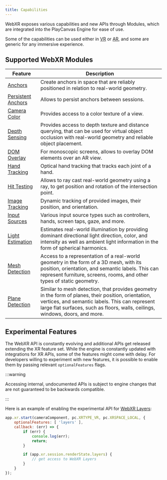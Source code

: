 ```yaml
---
title: Capabilities
---
```


WebXR exposes various capabilities and new APIs through Modules, which are integrated into the PlayCanvas Engine for ease of use.

Some of the capabilities can be used either in [VR][1] or [AR][2], and some are generic for any immersive experience.

## Supported WebXR Modules

| Feature | Description |
|-|-|
| [Anchors][4] | Create anchors in space that are reliably positioned in relation to real-world geometry. |
| [Persistent Anchors][5] | Allows to persist anchors between sessions. |
| [Camera Color][6] | Provides access to a color texture of a view. |
| [Depth Sensing][9] | Provides access to depth texture and distance querying, that can be used for virtual object occlusion with real-world geometry and reliable object placement. |
| [DOM Overlay][7] | For monoscopic screens, allows to overlay DOM elements over an AR view. |
| [Hand Tracking][8] | Optical hand tracking that tracks each joint of a hand. |
| [Hit Testing][10] | Allows to ray cast real-world geometry using a ray, to get position and rotation of the intersection point. |
| [Image Tracking][11] | Dynamic tracking of provided images, their position, and orientation. |
| [Input Sources][3] | Various input source types such as controllers, hands, screen taps, gaze, and more. |
| [Light Estimation][12] | Estimates real-world illumination by providing dominant directional light direction, color, and intensity as well as ambient light information in the form of spherical harmonics. |
| [Mesh Detection][13] | Access to a representation of a real-world geometry in the form of a 3D mesh, with its position, orientation, and semantic labels. This can represent furniture, screens, rooms, and other types of static geometry. |
| [Plane Detection][14] | Similar to mesh detection, that provides geometry in the form of planes, their position, orientation, vertices, and semantic labels. This can represent large flat surfaces, such as floors, walls, ceilings, windows, doors, and more. |

## Experimental Features

The WebXR API is constantly evolving and additional APIs get released extending the XR feature set. While the engine is constantly updated with integrations for XR APIs, some of the features might come with delay. For developers willing to experiment with new features, it is possible to enable them by passing relevant `optionalFeatures` flags.

:::warning

Accessing internal, undocumented APIs is subject to engine changes that are not guaranteed to be backwards compatible.

:::

Here is an example of enabling the experimental API for [WebXR Layers][3]:

```javascript
app.xr.start(cameraComponent, pc.XRTYPE_VR, pc.XRSPACE_LOCAL, {
    optionalFeatures: [ 'layers' ],
    callback: (err) => {
        if (err) {
            console.log(err);
            return;
        }

        if (app.xr.session.renderState.layers) {
            // get access to WebXR Layers
        }
    }
});
```

[1]: /user-manual/xr/vr/
[2]: /user-manual/xr/ar/
[3]: /user-manual/xr/input-sources/
[4]: /user-manual/xr/ar/anchors/
[5]: /user-manual/xr/ar/anchors/#persistence
[6]: /user-manual/xr/ar/camera-color/
[7]: /user-manual/xr/ar/dom-overlay/
[8]: /user-manual/xr/hand-tracking/
[9]: /user-manual/xr/ar/depth-sensing/
[10]: /user-manual/xr/ar/hit-testing/
[11]: /user-manual/xr/ar/image-tracking/
[12]: /user-manual/xr/ar/light-estimation/
[13]: /user-manual/xr/ar/mesh-detection/
[14]: /user-manual/xr/ar/plane-detection/
